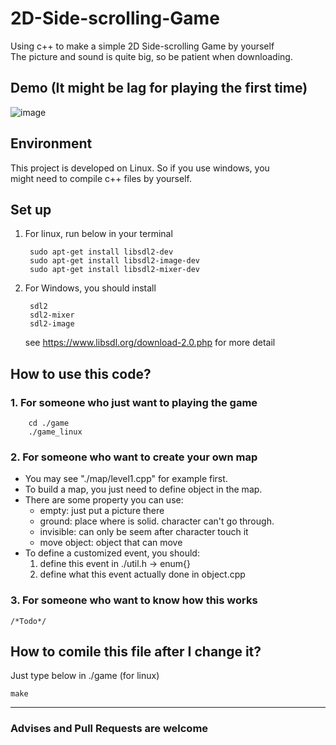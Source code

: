 # 2D-Side-scrolling-Game
Using c++ to make a simple 2D Side-scrolling Game by yourself  
The picture and sound is quite big, so be patient when downloading.

## Demo (It might be lag for playing the first time)
![image](https://github.com/harry1003/-Utility/blob/master/2d_game_demo.gif)

## Environment
This project is developed on Linux. So if you use windows, you  
might need to compile c++ files by yourself.

## Set up
1. For linux, run below in your terminal

	    sudo apt-get install libsdl2-dev
	    sudo apt-get install libsdl2-image-dev
	    sudo apt-get install libsdl2-mixer-dev

2. For Windows, you should install

        sdl2
        sdl2-mixer
        sdl2-image
    see https://www.libsdl.org/download-2.0.php for more detail

## How to use this code?
### 1. For someone who just want to playing the game

        cd ./game
        ./game_linux

### 2. For someone who want to create your own map
* You may see "./map/level1.cpp" for example first.
* To build a map, you just need to define object in the map.
* There are some property you can use:
    * empty: just put a picture there
    * ground: place where is solid. character can't go through.
    * invisible: can only be seem after character touch it
    * move object: object that can move
* To define a customized event, you should:
    1. define this event in ./util.h -> enum{}
    2. define what this event actually done in object.cpp

### 3. For someone who want to know how this works

    /*Todo*/

## How to comile this file after I change it?
Just type below in ./game (for linux)

    make
---
### Advises and Pull Requests are welcome
